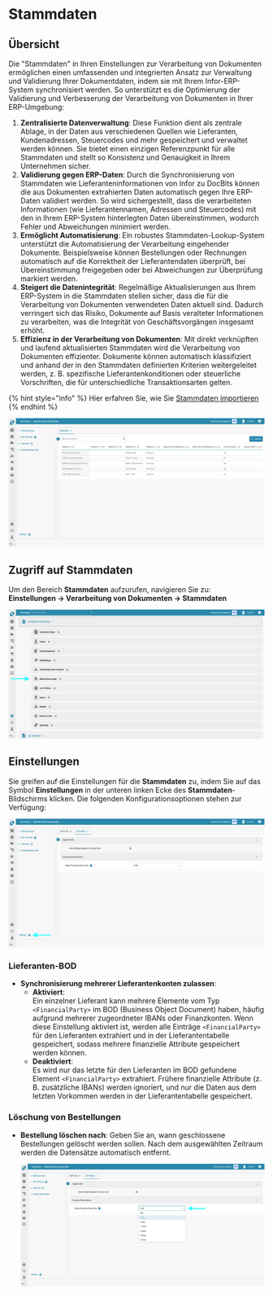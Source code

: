 # Stammdaten

## Übersicht

Die "Stammdaten" in Ihren Einstellungen zur Verarbeitung von Dokumenten ermöglichen einen umfassenden und integrierten Ansatz zur Verwaltung und Validierung Ihrer Dokumentdaten, indem sie mit Ihrem Infor-ERP-System synchronisiert werden. So unterstützt es die Optimierung der Validierung und Verbesserung der Verarbeitung von Dokumenten in Ihrer ERP-Umgebung:

1. **Zentralisierte Datenverwaltung**: Diese Funktion dient als zentrale Ablage, in der Daten aus verschiedenen Quellen wie Lieferanten, Kundenadressen, Steuercodes und mehr gespeichert und verwaltet werden können. Sie bietet einen einzigen Referenzpunkt für alle Stammdaten und stellt so Konsistenz und Genauigkeit in Ihrem Unternehmen sicher.
2. **Validierung gegen ERP-Daten**: Durch die Synchronisierung von Stammdaten wie Lieferanteninformationen von Infor zu DocBits können die aus Dokumenten extrahierten Daten automatisch gegen Ihre ERP-Daten validiert werden. So wird sichergestellt, dass die verarbeiteten Informationen (wie Lieferantennamen, Adressen und Steuercodes) mit den in Ihrem ERP-System hinterlegten Daten übereinstimmen, wodurch Fehler und Abweichungen minimiert werden.
3. **Ermöglicht Automatisierung**: Ein robustes Stammdaten-Lookup-System unterstützt die Automatisierung der Verarbeitung eingehender Dokumente. Beispielsweise können Bestellungen oder Rechnungen automatisch auf die Korrektheit der Lieferantendaten überprüft, bei Übereinstimmung freigegeben oder bei Abweichungen zur Überprüfung markiert werden.
4. **Steigert die Datenintegrität**: Regelmäßige Aktualisierungen aus Ihrem ERP-System in die Stammdaten stellen sicher, dass die für die Verarbeitung von Dokumenten verwendeten Daten aktuell sind. Dadurch verringert sich das Risiko, Dokumente auf Basis veralteter Informationen zu verarbeiten, was die Integrität von Geschäftsvorgängen insgesamt erhöht.
5. **Effizienz in der Verarbeitung von Dokumenten**: Mit direkt verknüpften und laufend aktualisierten Stammdaten wird die Verarbeitung von Dokumenten effizienter. Dokumente können automatisch klassifiziert und anhand der in den Stammdaten definierten Kriterien weitergeleitet werden, z. B. spezifische Lieferantenkonditionen oder steuerliche Vorschriften, die für unterschiedliche Transaktionsarten gelten.

{% hint style="info" %}
Hier erfahren Sie, wie Sie [Stammdaten importieren](../../../setup/importing-customer-master-data/)
{% endhint %}

![](https://raw.githubusercontent.com/Fellow-Consulting-AG/docbits/refs/heads/main/readme/.gitbook/assets/master_data_lookup_1.png)

## **Zugriff auf Stammdaten**

Um den Bereich **Stammdaten** aufzurufen, navigieren Sie zu:\
**Einstellungen → Verarbeitung von Dokumenten → Stammdaten**

![](https://raw.githubusercontent.com/Fellow-Consulting-AG/docbits/refs/heads/main/readme/.gitbook/assets/settings_mater_data_lookup.png)

## **Einstellungen**

Sie greifen auf die Einstellungen für die **Stammdaten** zu, indem Sie auf das Symbol **Einstellungen** in der unteren linken Ecke des **Stammdaten**-Bildschirms klicken. Die folgenden Konfigurationsoptionen stehen zur Verfügung:

![](https://raw.githubusercontent.com/Fellow-Consulting-AG/docbits/refs/heads/main/readme/.gitbook/assets/master_data_lookup_2.png)

### **Lieferanten-BOD**

* **Synchronisierung mehrerer Lieferantenkonten zulassen**:
  * **Aktiviert**:\
    Ein einzelner Lieferant kann mehrere Elemente vom Typ `<FinancialParty>` im BOD (Business Object Document) haben, häufig aufgrund mehrerer zugeordneter IBANs oder Finanzkonten. Wenn diese Einstellung aktiviert ist, werden alle Einträge `<FinancialParty>` für den Lieferanten extrahiert und in der Lieferantentabelle gespeichert, sodass mehrere finanzielle Attribute gespeichert werden können.
  * **Deaktiviert**:\
    Es wird nur das letzte für den Lieferanten im BOD gefundene Element `<FinancialParty>` extrahiert. Frühere finanzielle Attribute (z. B. zusätzliche IBANs) werden ignoriert, und nur die Daten aus dem letzten Vorkommen werden in der Lieferantentabelle gespeichert.

### **Löschung von Bestellungen**

*   **Bestellung löschen nach**: Geben Sie an, wann geschlossene Bestellungen gelöscht werden sollen. Nach dem ausgewählten Zeitraum werden die Datensätze automatisch entfernt.

    ![](https://raw.githubusercontent.com/Fellow-Consulting-AG/docbits/refs/heads/main/readme/.gitbook/assets/master_data_lookup_3.png)
